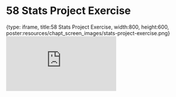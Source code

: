 # 58 Stats Project Exercise
 
{type: iframe, title:58 Stats Project Exercise, width:800, height:600, poster:resources/chapt_screen_images/stats-project-exercise.png}
![](https://datatrail-jhu.github.io/DataTrail/no_toc/stats-project-exercise.html)
 

 
